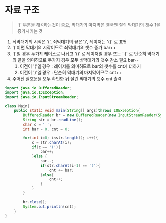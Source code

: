 # 자료 구조
> ')' 부분을 해석하는것이 중요, 막대기의 마지막은 결국엔 잘린 막대기의 갯수 1을 증가시키는 것
1. 쇠막대기의 시작은 '(', 쇠막대기의 끝은 ')', 레이저는 '()' 로 표현
2. '('이면 막대기의 시작이므로 쇠막대기의 갯수 증가 bar++
3. ')'일 경우 두가지 케이스로 나뉘고 '()' 로 레이저일 경우 또는 '))' 로 단순히 막대기의 끝을 의미하므로 두가지 경우 모두 쇠막대기의 갯수 감소 필요 bar--
    1. 이전이 '('일 경우 : 레이저를 의미하므로 bar의 갯수를 cnt에 더하기
    2. 이전이 ')'일 경우 : 단순히 막대기의 마지막이므로 cnt++
4. 주어진 괄호문을 모두 확인한 뒤 잘린 막대기의 갯수 cnt 출력


```java
import java.io.BufferedReader;
import java.io.IOException;
import java.io.InputStreamReader;

class Main{
    public static void main(String[] args)throws IOException{
        BufferedReader br = new BufferedReader(new InputStreamReader(System.in));
        String str = br.readLine();
        char c = ' ';
        int bar = 0, cnt = 0;

        for(int i=0; i<str.length(); i++){
            c = str.charAt(i);
            if(c == '('){
                bar++;
            }else {
                bar--;
                if(str.charAt(i-1) == '('){
                    cnt += bar;
                }else{
                    cnt++;
                }
            }
        }

        br.close();
        System.out.println(cnt);
    }
}
```
